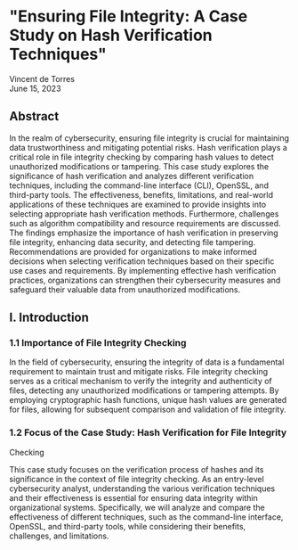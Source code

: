 # "Ensuring File Integrity: A Case Study on Hash Verification Techniques"

Vincent de Torres  
June 15, 2023

## Abstract

In the realm of cybersecurity, ensuring file integrity is crucial for 
maintaining data trustworthiness and mitigating potential risks. Hash 
verification plays a critical role in file integrity checking by comparing 
hash values to detect unauthorized modifications or tampering. This case 
study explores the significance of hash verification and analyzes 
different verification techniques, including the command-line interface 
(CLI), OpenSSL, and third-party tools. The effectiveness, benefits, 
limitations, and real-world applications of these techniques are examined 
to provide insights into selecting appropriate hash verification methods. 
Furthermore, challenges such as algorithm compatibility and resource 
requirements are discussed. The findings emphasize the importance of hash 
verification in preserving file integrity, enhancing data security, and 
detecting file tampering. Recommendations are provided for organizations 
to make informed decisions when selecting verification techniques based on 
their specific use cases and requirements. By implementing effective hash 
verification practices, organizations can strengthen their cybersecurity 
measures and safeguard their valuable data from unauthorized 
modifications.

## I. Introduction

### 1.1 Importance of File Integrity Checking

In the field of cybersecurity, ensuring the integrity of data is a 
fundamental requirement to maintain trust and mitigate risks. File 
integrity checking serves as a critical mechanism to verify the integrity 
and authenticity of files, detecting any unauthorized modifications or 
tampering attempts. By employing cryptographic hash functions, unique hash 
values are generated for files, allowing for subsequent comparison and 
validation of file integrity.

### 1.2 Focus of the Case Study: Hash Verification for File Integrity 
Checking

This case study focuses on the verification process of hashes and its 
significance in the context of file integrity checking. As an entry-level 
cybersecurity analyst, understanding the various verification techniques 
and their effectiveness is essential for ensuring data integrity within 
organizational systems. Specifically, we will analyze and compare the 
effectiveness of different techniques, such as the command-line interface, 
OpenSSL, and third-party tools, while considering their benefits, 
challenges, and limitations.

